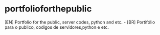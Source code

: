 # portfolioforthepublic
[EN] Portfolio for the public, server codes, python and etc.  -  [BR]  Portifólio para o publico, codigos de servidores,python e etc.
